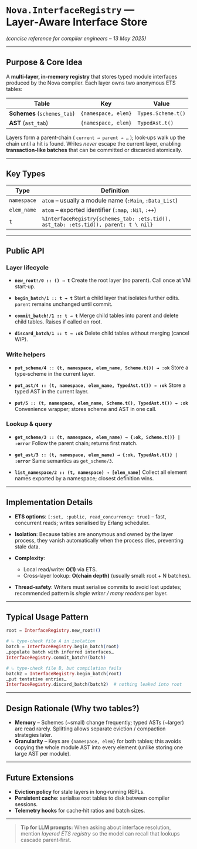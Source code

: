 # `Nova.InterfaceRegistry` — Layer‑Aware Interface Store

*(concise reference for compiler engineers – 13 May 2025)*

---

## Purpose & Core Idea

A **multi‑layer, in‑memory registry** that stores typed module interfaces produced by the Nova compiler.  Each layer owns two anonymous ETS tables:

| Table                       | Key                 | Value              |
| --------------------------- | ------------------- | ------------------ |
| **Schemes** (`schemes_tab`) | `{namespace, elem}` | `Types.Scheme.t()` |
| **AST** (`ast_tab`)         | `{namespace, elem}` | `TypedAst.t()`     |

Layers form a parent‑chain ( `current → parent → …` ); look‑ups walk up the chain until a hit is found.  Writes *never* escape the current layer, enabling **transaction‑like batches** that can be committed or discarded atomically.

---

## Key Types

| Type        | Definition                                                                          |
| ----------- | ----------------------------------------------------------------------------------- |
| `namespace` | `atom` – usually a module name (`:Main`, `:Data_List`)                              |
| `elem_name` | `atom` – exported identifier (`:map`, `:Nil`, `:++`)                                |
| `t`         | `%InterfaceRegistry{schemes_tab: :ets.tid(), ast_tab: :ets.tid(), parent: t \ nil}` |

---

## Public API

### Layer lifecycle

* **`new_root!/0 :: () → t`**
  Create the root layer (no parent). Call once at VM start‑up.

* **`begin_batch/1 :: t → t`**
  Start a child layer that isolates further edits. `parent` remains unchanged until commit.

* **`commit_batch!/1 :: t → t`**
  Merge child tables into parent and delete child tables. Raises if called on root.

* **`discard_batch/1 :: t → :ok`**
  Delete child tables without merging (cancel WIP).

### Write helpers

* **`put_scheme/4 :: (t, namespace, elem_name, Scheme.t()) → :ok`**
  Store a type‑scheme in the current layer.

* **`put_ast/4 :: (t, namespace, elem_name, TypedAst.t()) → :ok`**
  Store a typed AST in the current layer.

* **`put/5 :: (t, namespace, elem_name, Scheme.t(), TypedAst.t()) → :ok`**
  Convenience wrapper; stores scheme and AST in one call.

### Lookup & query

* **`get_scheme/3 :: (t, namespace, elem_name) → {:ok, Scheme.t()} | :error`**
  Follow the parent chain; returns first match.

* **`get_ast/3 :: (t, namespace, elem_name) → {:ok, TypedAst.t()} | :error`**
  Same semantics as `get_scheme/3`.

* **`list_namespace/2 :: (t, namespace) → [elem_name]`**
  Collect all element names exported by a namespace; closest definition wins.

---

## Implementation Details

* **ETS options**: `[:set, :public, read_concurrency: true]` – fast, concurrent reads; writes serialised by Erlang scheduler.
* **Isolation**: Because tables are anonymous and owned by the layer process, they vanish automatically when the process dies, preventing stale data.
* **Complexity**:

  * Local read/write: **O(1)** via ETS.
  * Cross‑layer lookup: **O(chain depth)** (usually small: root + N batches).
* **Thread‑safety**: Writers must serialise commits to avoid lost updates; recommended pattern is *single writer / many readers* per layer.

---

## Typical Usage Pattern

```elixir
root = InterfaceRegistry.new_root!()

# ↳ type‑check file A in isolation
batch = InterfaceRegistry.begin_batch(root)
…populate batch with inferred interfaces…
InterfaceRegistry.commit_batch!(batch)

# ↳ type‑check file B, but compilation fails
batch2 = InterfaceRegistry.begin_batch(root)
…put tentative entries…
InterfaceRegistry.discard_batch(batch2)  # nothing leaked into root
```

---

## Design Rationale (Why two tables?)

* **Memory** – Schemes (\~small) change frequently; typed ASTs (\~larger) are read rarely.  Splitting allows separate eviction / compaction strategies later.
* **Granularity** – Keys are `{namespace, elem}` for both tables; this avoids copying the whole module AST into every element (unlike storing one large AST per module).

---

## Future Extensions

* **Eviction policy** for stale layers in long‑running REPLs.
* **Persistent cache**: serialise root tables to disk between compiler sessions.
* **Telemetry hooks** for cache‑hit ratios and batch sizes.

---

> **Tip for LLM prompts:** When asking about interface resolution, mention *layered ETS registry* so the model can recall that lookups cascade parent‑first.
